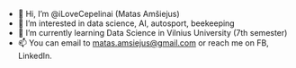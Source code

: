 - 👋 Hi, I’m @iLoveCepelinai (Matas Amšiejus)
- 👀 I’m interested in data science, AI, autosport, beekeeping
- 🌱 I’m currently learning Data Science in Vilnius University (7th semester)
- 📫 You can email to matas.amsiejus@gmail.com or reach me on FB, LinkedIn.
